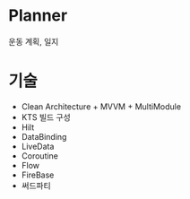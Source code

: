 # Planner

운동 계획, 일지

# 기술
- Clean Architecture + MVVM + MultiModule
- KTS 빌드 구성
- Hilt
- DataBinding
- LiveData
- Coroutine
- Flow
- FireBase
- 써드파티


